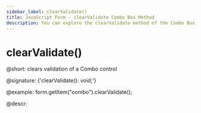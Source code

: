 ```yaml
---
sidebar_label: clearValidate()
title: JavaScript Form - clearValidate Combo Box Method 
description: You can explore the clearValidate method of the Combo Box control of Form in the documentation of the DHTMLX JavaScript UI library. Browse developer guides and API reference, try out code examples and live demos, and download a free 30-day evaluation version of DHTMLX Suite 7.
---
```


# clearValidate()

@short: clears validation of a Combo control

@signature: {'clearValidate(): void;'}

@example:
form.getItem("combo").clearValidate();

@descr:

